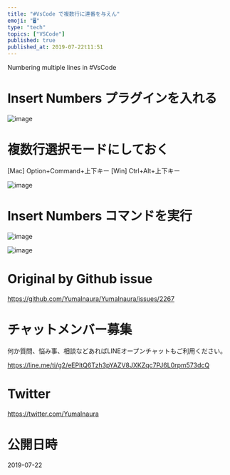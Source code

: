 ```yaml
---
title: "#VsCode で複数行に連番を与えん"
emoji: "🖥"
type: "tech"
topics: ["VSCode"]
published: true
published_at: 2019-07-22t11:51
---
```


Numbering multiple lines in #VsCode


# Insert Numbers プラグインを入れる

![image](https://user-images.githubusercontent.com/13635059/61599373-399f6d00-ac63-11e9-9cef-b7bc412751c2.png)

# 複数行選択モードにしておく

[Mac] Option+Command+上下キー
 [Win]  Ctrl+Alt+上下キー


![image](https://user-images.githubusercontent.com/13635059/61599363-2b515100-ac63-11e9-8f43-1bd1503f3b09.png)

# Insert Numbers コマンドを実行

![image](https://user-images.githubusercontent.com/13635059/61599411-9733b980-ac63-11e9-855a-cb4cea966823.png)

![image](https://user-images.githubusercontent.com/13635059/61599387-5340b480-ac63-11e9-89f9-52af8d49b371.png)





# Original by Github issue

https://github.com/YumaInaura/YumaInaura/issues/2267








<!-- Update From Qiita API -->

# チャットメンバー募集


何か質問、悩み事、相談などあればLINEオープンチャットもご利用ください。

https://line.me/ti/g2/eEPltQ6Tzh3pYAZV8JXKZqc7PJ6L0rpm573dcQ





# Twitter


https://twitter.com/YumaInaura


<!-- Update From Qiita API -->



# 公開日時

2019-07-22
